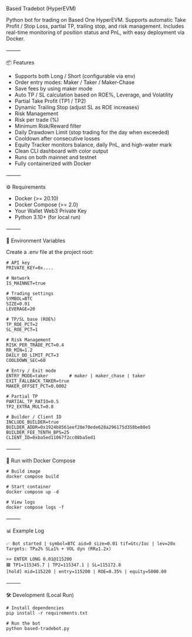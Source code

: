 Based Tradebot (HyperEVM)

Python bot for trading on Based One HyperEVM.
Supports automatic Take Profit / Stop Loss, partial TP, trailing stop, and risk management.
Includes real-time monitoring of position status and PnL, with easy deployment via Docker.

⸻

📦 Features
- Supports both Long / Short (configurable via env)
- Order entry modes: Maker / Taker / Maker-Chase
- Save fees by using maker mode
- Auto TP / SL calculation based on ROE%, Leverage, and Volatility
- Partial Take Profit (TP1 / TP2)
- Dynamic Trailing Stop (adjust SL as ROE increases)
- Risk Management
- Risk per trade (%)
- Minimum Risk/Reward filter
- Daily Drawdown Limit (stop trading for the day when exceeded)
- Cooldown after consecutive losses
- Equity Tracker monitors balance, daily PnL, and high-water mark
- Clean CLI dashboard with color output
- Runs on both mainnet and testnet
- Fully containerized with Docker

⸻

⚙️ Requirements
- Docker (>= 20.10)
- Docker Compose (>= 2.0)
- Your Wallet Web3 Private Key
- Python 3.10+ (for local run)

⸻

🔑 Environment Variables

Create a .env file at the project root:
```
# API key
PRIVATE_KEY=0x....

# Network
IS_MAINNET=true

# Trading settings
SYMBOL=BTC
SIZE=0.01
LEVERAGE=20

# TP/SL base (ROE%)
TP_ROE_PCT=2
SL_ROE_PCT=1

# Risk Management
RISK_PER_TRADE_PCT=0.4
RR_MIN=1.2
DAILY_DD_LIMIT_PCT=3
COOLDOWN_SEC=60

# Entry / Exit mode
ENTRY_MODE=taker        # maker | maker_chase | taker
EXIT_FALLBACK_TAKER=true
MAKER_OFFSET_PCT=0.0002

# Partial TP
PARTIAL_TP_RATIO=0.5
TP2_EXTRA_MULT=0.8

# Builder / Client ID
INCLUDE_BUILDER=true
BUILDER_ADDR=0x1924b8561eef20e70ede628a296175d358be80e5
BUILDER_FEE_TENTH_BPS=25
CLIENT_ID=0xba5ed11067f2cc08ba5ed1
```

⸻

🚀 Run with Docker Compose
```
# Build image
docker compose build

# Start container
docker compose up -d

# View logs
docker compose logs -f
```

⸻

📊 Example Log
```
✅ Bot started | symbol=BTC aid=0 size=0.01 tif=Gtc/Ioc | lev=20x
Targets: TP≥2% SL≥1% + VOL dyn (RR≥1.2x)

>> ENTER LONG 0.01@115200
🟩 TP1=115345.7 | TP2=115347.1 | SL=115172.8
[hold] mid=115220 | entry=115200 | ROE=0.35% | equity=5000.00
```

⸻

🛠 Development (Local Run)
```
# Install dependencies
pip install -r requirements.txt

# Run the bot
python based-tradebot.py
```